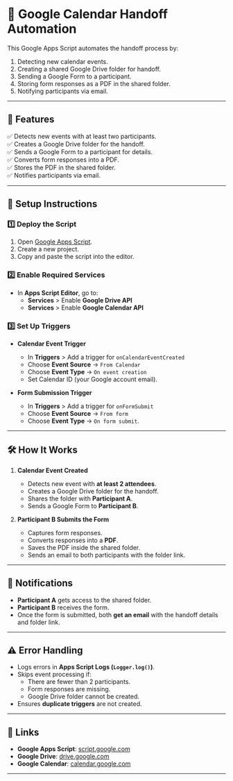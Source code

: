 # 📅 Google Calendar Handoff Automation  

This Google Apps Script automates the handoff process by:  
1. Detecting new calendar events.  
2. Creating a shared Google Drive folder for handoff.  
3. Sending a Google Form to a participant.  
4. Storing form responses as a PDF in the shared folder.  
5. Notifying participants via email.  

---

## 📌 Features  
✅ Detects new events with at least two participants.  
✅ Creates a Google Drive folder for the handoff.  
✅ Sends a Google Form to a participant for details.  
✅ Converts form responses into a PDF.  
✅ Stores the PDF in the shared folder.  
✅ Notifies participants via email.  

---

## 🚀 Setup Instructions  

### 1️⃣ Deploy the Script  
1. Open [Google Apps Script](https://script.google.com/).  
2. Create a new project.  
3. Copy and paste the script into the editor.  

### 2️⃣ Enable Required Services  
- In **Apps Script Editor**, go to:  
  - **Services** > Enable **Google Drive API**  
  - **Services** > Enable **Google Calendar API**  

### 3️⃣ Set Up Triggers  
- **Calendar Event Trigger**  
  - In **Triggers** > Add a trigger for `onCalendarEventCreated`  
  - Choose **Event Source** → `From Calendar`  
  - Choose **Event Type** → `On event creation`  
  - Set Calendar ID (your Google account email).  

- **Form Submission Trigger**  
  - In **Triggers** > Add a trigger for `onFormSubmit`  
  - Choose **Event Source** → `From form`  
  - Choose **Event Type** → `On form submit`.  

---

## 🛠 How It Works  

1. **Calendar Event Created**  
   - Detects new event with **at least 2 attendees**.  
   - Creates a Google Drive folder for the handoff.  
   - Shares the folder with **Participant A**.  
   - Sends a Google Form to **Participant B**.  

2. **Participant B Submits the Form**  
   - Captures form responses.  
   - Converts responses into a **PDF**.  
   - Saves the PDF inside the shared folder.  
   - Sends an email to both participants with the folder link.  

---

## 📧 Notifications  
- **Participant A** gets access to the shared folder.  
- **Participant B** receives the form.  
- Once the form is submitted, both **get an email** with the handoff details and folder link.  

---

## ⚠️ Error Handling  
- Logs errors in **Apps Script Logs (`Logger.log()`)**.  
- Skips event processing if:  
  - There are fewer than 2 participants.  
  - Form responses are missing.  
  - Google Drive folder cannot be created.  
- Ensures **duplicate triggers** are not created.  

---

## 🔗 Links  
- **Google Apps Script**: [script.google.com](https://script.google.com/)  
- **Google Drive**: [drive.google.com](https://drive.google.com/)  
- **Google Calendar**: [calendar.google.com](https://calendar.google.com/)  

---
